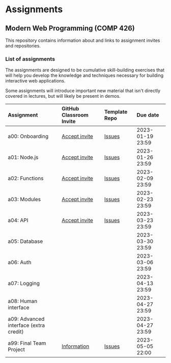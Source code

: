 # Assignments

## Modern Web Programming (COMP 426)

This repository contains information about and links to assignment invites and repositories.

### List of assignments

The assignments are designed to be cumulative skill-building exercises that will help you develop the knowledge and techniques necessary for building interactive web applications.

Some assignments will introduce important new material that isn't directly covered in lectures, but will likely be present in demos.

| **Assignment** | **GitHub Classroom Invite** | **Template Repo** | **Due date** |
|:--- |:--- |:--- |:--- |
| a00: Onboarding | [Accept invite](https://classroom.github.com/a/sJ6op7w2) | [Issues](../../../a00/issues/) | 2023-01-19 23:59 |
| a01: Node.js | [Accept invite](https://classroom.github.com/a/2LxXCDZ2) | [Issues](../../../a01/issues/) | 2023-01-26 23:59 |
| a02: Functions | [Accept invite](https://classroom.github.com/a/wjfhBtVG/) | [Issues](../../../a02/issues/) | 2023-02-09 23:59 |
| a03: Modules | [Accept invite](https://classroom.github.com/a/p57R-IU9) | [Issues](../../../a03/issues/) | 2023-02-23 23:59 |
| a04: API | [Accept invite](https://classroom.github.com/a/-NaU1Ost) | [Issues](../../../a04/issues/) | 2023-03-23 23:59 |
| a05: Database | <!--[Accept invite]()--> | <!--[Issues](../../../a05/issues/)--> | 2023-03-30 23:59 |
| a06: Auth | <!--[Accept invite]()--> | <!--[Issues](../../../a06/issues/)--> | 2023-03-06 23:59 |
| a07: Logging | <!--[Accept invite]()--> | <!--[Issues](../../../a07/issues/)--> | 2023-04-13 23:59 |
| a08: Human interface | <!--[Accept invite]()--> | <!--[Issues](../../../a08/issues/)--> | 2023-04-27 23:59 |
| a09: Advanced interface (extra credit) | <!--[Accept invite]()--> | <!--[Issues](../../../a09/issues/)--> | 2023-04-27 23:59 |
| a99: Final Team Project | [Information](../../../a99/) | [Issues](../../../a99/issues/) | 2023-05-05 22:00 | 
